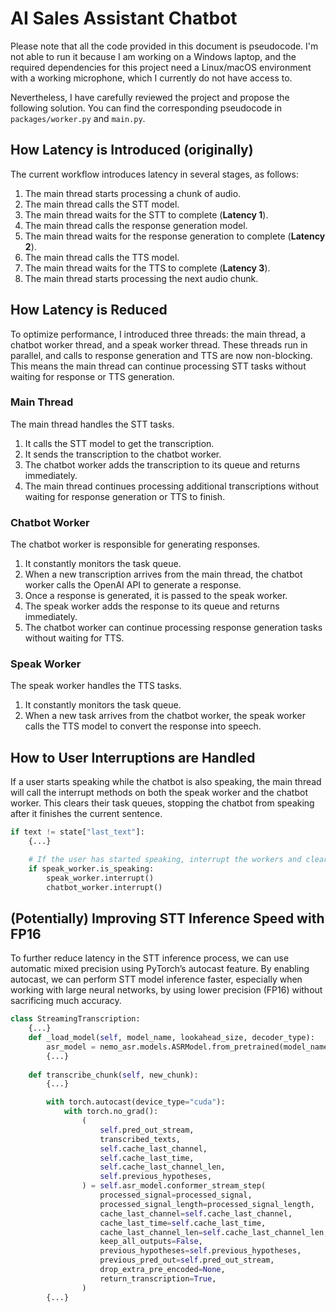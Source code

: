 # AI Sales Assistant Chatbot
Please note that all the code provided in this document is pseudocode. I'm not able to run it because I am working on a Windows laptop, and the required dependencies for this project need a Linux/macOS environment with a working microphone, which I currently do not have access to.

Nevertheless, I have carefully reviewed the project and propose the following solution. You can find the corresponding pseudocode in `packages/worker.py` and `main.py`.

## How Latency is Introduced (originally)
The current workflow introduces latency in several stages, as follows:
1. The main thread starts processing a chunk of audio.
2. The main thread calls the STT model.
3. The main thread waits for the STT to complete (**Latency 1**).
4. The main thread calls the response generation model.
5. The main thread waits for the response generation to complete (**Latency 2**).
6. The main thread calls the TTS model.
7. The main thread waits for the TTS to complete (**Latency 3**).
8. The main thread starts processing the next audio chunk.

## How Latency is Reduced
To optimize performance, I introduced three threads: the main thread, a chatbot worker thread, and a speak worker thread. These threads run in parallel, and calls to response generation and TTS are now non-blocking. This means the main thread can continue processing STT tasks without waiting for response or TTS generation.

### Main Thread
The main thread handles the STT tasks.

1. It calls the STT model to get the transcription.
2. It sends the transcription to the chatbot worker.
3. The chatbot worker adds the transcription to its queue and returns immediately.
4. The main thread continues processing additional transcriptions without waiting for response generation or TTS to finish.

### Chatbot Worker
The chatbot worker is responsible for generating responses.

1. It constantly monitors the task queue.
2. When a new transcription arrives from the main thread, the chatbot worker calls the OpenAI API to generate a response.
3. Once a response is generated, it is passed to the speak worker.
4. The speak worker adds the response to its queue and returns immediately.
5. The chatbot worker can continue processing response generation tasks without waiting for TTS.

### Speak Worker
The speak worker handles the TTS tasks.

1. It constantly monitors the task queue.
2. When a new task arrives from the chatbot worker, the speak worker calls the TTS model to convert the response into speech.

## How to User Interruptions are Handled
If a user starts speaking while the chatbot is also speaking, the main thread will call the interrupt methods on both the speak worker and the chatbot worker. This clears their task queues, stopping the chatbot from speaking after it finishes the current sentence.

```python
if text != state["last_text"]:
    {...}

    # If the user has started speaking, interrupt the workers and clear their task queues
    if speak_worker.is_speaking:
        speak_worker.interrupt()
        chatbot_worker.interrupt()
```

## (Potentially) Improving STT Inference Speed with FP16
To further reduce latency in the STT inference process, we can use automatic mixed precision using PyTorch’s autocast feature. By enabling autocast, we can perform STT model inference faster, especially when working with large neural networks, by using lower precision (FP16) without sacrificing much accuracy.

```python
class StreamingTranscription:
    {...}
    def _load_model(self, model_name, lookahead_size, decoder_type):
        asr_model = nemo_asr.models.ASRModel.from_pretrained(model_name=model_name).to("cuda")
        {...}
    
    def transcribe_chunk(self, new_chunk):
        {...}

        with torch.autocast(device_type="cuda"):
            with torch.no_grad():
                (
                    self.pred_out_stream,
                    transcribed_texts,
                    self.cache_last_channel,
                    self.cache_last_time,
                    self.cache_last_channel_len,
                    self.previous_hypotheses,
                ) = self.asr_model.conformer_stream_step(
                    processed_signal=processed_signal,
                    processed_signal_length=processed_signal_length,
                    cache_last_channel=self.cache_last_channel,
                    cache_last_time=self.cache_last_time,
                    cache_last_channel_len=self.cache_last_channel_len,
                    keep_all_outputs=False,
                    previous_hypotheses=self.previous_hypotheses,
                    previous_pred_out=self.pred_out_stream,
                    drop_extra_pre_encoded=None,
                    return_transcription=True,
                )
        {...}
